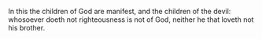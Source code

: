 In this the children of God are manifest, and the children of the devil: whosoever doeth not righteousness is not of God, neither he that loveth not his brother.
